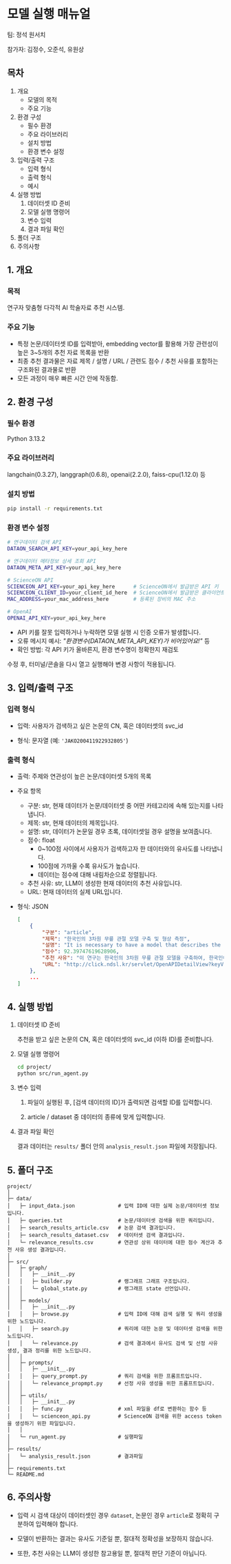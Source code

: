 # 모델 실행 매뉴얼

팀: 정석 원서치

참가자: 김정수, 오준석, 유원상

## 목차

1. 개요
   - 모델의 목적
   - 주요 기능
2. 환경 구성
   - 필수 환경
   - 주요 라이브러리
   - 설치 방법
   - 환경 변수 설정
3. 입력/출력 구조
   - 입력 형식
   - 출력 형식
   - 예시
4. 실행 방법
   1. 데이터셋 ID 준비
   2. 모델 실행 명령어
   3. 변수 입력
   4. 결과 파일 확인
5. 폴더 구조
6.  주의사항
  
## **1. 개요**

### 목적

연구자 맞춤형 다각적 AI 학술자료 추천 시스템.

### 주요 기능

- 특정 논문/데이터셋 ID를 입력받아, embedding vector를 활용해 가장 관련성이 높은 3~5개의 추천 자료 목록을 반환
- 최종 추천 결과물은 자료 제목 / 설명 / URL / 관련도 점수 / 추천 사유를 포함하는 구조화된 결과물로 반환
- 모든 과정이 매우 빠른 시간 안에 작동함.

## **2. 환경 구성**

### 필수 환경

Python 3.13.2

### 주요 라이브러리

langchain(0.3.27), langgraph(0.6.8), openai(2.2.0), faiss-cpu(1.12.0) 등

### 설치 방법
```bash
pip install -r requirements.txt
```

### 환경 변수 설정

```bash
# 연구데이터 검색 API
DATAON_SEARCH_API_KEY=your_api_key_here

# 연구데이터 메타정보 상세 조회 API
DATAON_META_API_KEY=your_api_key_here

# ScienceON API
SCIENCEON_API_KEY=your_api_key_here      # ScienceON에서 발급받은 API 키
SCIENCEON_CLIENT_ID=your_client_id_here  # ScienceON에서 발급받은 클라이언트 ID
MAC_ADDRESS=your_mac_address_here        # 등록된 장비의 MAC 주소

# OpenAI
OPENAI_API_KEY=your_api_key_here
```

- API 키를 잘못 입력하거나 누락하면 모델 실행 시 인증 오류가 발생합니다.
- 오류 메시지 예시: *"환경변수(DATAON_META_API_KEY)가 비어있어요!"* 등
- 확인 방법: 각 API 키가 올바른지, 환경 변수명이 정확한지 재검토

수정 후, 터미널/콘솔을 다시 열고 실행해야 변경 사항이 적용됩니다.

## **3. 입력/출력 구조**

### 입력 형식

- 입력: 사용자가 검색하고 싶은 논문의 CN, 혹은 데이터셋의 svc_id

- 형식: 문자열 (예: `'JAKO200411922932805'`)

### 출력 형식

- 출력: 주제와 연관성이 높은 논문/데이터셋 5개의 목록

- 주요 항목
  - 구분: str, 현재 데이터가 논문/데이터셋 중 어떤 카테고리에 속해 있는지를 나타냅니다.
  - 제목: str, 현재 데이터의 제목입니다.
  - 설명: str, 데이터가 논문일 경우 초록, 데이터셋일 경우 설명을 보여줍니다.
  - 점수: float
    - 0~100점 사이에서 사용자가 검색하고자 한 데이터와의 유사도를 나타냅니다. 
    - 100점에 가까울 수록 유사도가 높습니다. 
    - 데이터는 점수에 대해 내림차순으로 정렬됩니다.
  - 추천 사유: str, LLM이 생성한 현재 데이터의 추천 사유입니다.
  - URL: 현재 데이터의 실제 URL입니다.

- 형식: JSON
    ```json
    [
        {
            "구분": "article",
            "제목": "한국인의 3차원 무릎 관절 모델 구축 및 형상 측정",
            "설명": "It is necessary to have a model that describes the feature of the knee joint with a sufficient accuracy....",
            "점수": 92.39747619628906,
            "추천 사유": "이 연구는 한국인의 3차원 무릎 관절 모델을 구축하여, 한국인에 적합한 인공관절 개발에 직접적으로 연관됩니다.",
            "URL": "http://click.ndsl.kr/servlet/OpenAPIDetailView?keyValue=05787966&target=DIKO&cn=DIKO0010027329"
        },
        ...
    ]
    ```

## **4. 실행 방법**

1. 데이터셋 ID 준비

    추천을 받고 싶은 논문의 CN, 혹은 데이터셋의 svc_id (이하 ID)를 준비합니다. 

2. 모델 실행 명령어

    ```bash
    cd project/
    python src/run_agent.py
    ```

3. 변수 입력

   1. 파일이 실행된 후, [검색 데이터의 ID]가 출력되면 검색할 ID를 입력합니다.

   2. article / dataset 중 데이터의 종류에 맞게 입력합니다.

4. 결과 파일 확인
   
   결과 데이터는 `results/` 폴더 안의 `analysis_result.json` 파일에 저장됩니다.

## **5. 폴더 구조**

```text
project/
│
├─ data/
│   ├─ input_data.json              # 입력 ID에 대한 실제 논문/데이터셋 정보입니다.
│   ├─ queries.txt                  # 논문/데이터셋 검색을 위한 쿼리입니다.
│   ├─ search_results_article.csv   # 논문 검색 결과입니다.
│   ├─ search_results_dataset.csv   # 데이터셋 검색 결과입니다.
│   └─ relevance_results.csv        # 연관성 상위 데이터에 대한 점수 계산과 추천 사유 생성 결과입니다. 
│
├─ src/
│   ├─ graph/
│   │   ├─ __init__.py
│   │   ├─ builder.py               # 랭그래프 그래프 구조입니다.
│   │   └─ global_state.py          # 랭그래프 state 선언입니다.
│   │
│   ├─ models/
│   │   ├─ __init__.py
│   │   ├─ browse.py                # 입력 ID에 대해 검색 실행 및 쿼리 생성을 위한 노드입니다.
│   │   ├─ search.py                # 쿼리에 대한 논문 및 데이터셋 검색을 위한 노드입니다.
│   │   └─ relevance.py             # 검색 결과에서 유사도 검색 및 선정 사유 생성, 결과 정리를 위한 노드입니다.
│   │
│   ├─ prompts/
│   │   ├─ __init__.py
│   │   ├─ query_prompt.py          # 쿼리 검색을 위한 프롬프트입니다.
│   │   └─ relevance_propmpt.py     # 선정 사유 생성을 위한 프롬프트입니다.
│   │
│   ├─ utils/
│   │   ├─ __init__.py
│   │   ├─ func.py                  # xml 파일을 df로 변환하는 함수 등
│   │   └─ scienceon_api.py         # ScienceON 검색을 위한 access token을 생성하기 위한 파일입니다.
│   │
│   └─ run_agent.py                 # 실행파일
│
├─ results/
│   └─ analysis_result.json         # 결과파일
│
├─ requirements.txt
└─ README.md
```

## **6. 주의사항**

- 입력 시 검색 대상이 데이터셋인 경우 `dataset`, 논문인 경우 `article`로 정확히 구분하여 입력해야 합니다.

- 모델이 반환하는 결과는 유사도 기준일 뿐, 절대적 정확성을 보장하지 않습니다.

- 또한, 추천 사유는 LLM이 생성한 참고용일 뿐, 절대적 판단 기준이 아닙니다.